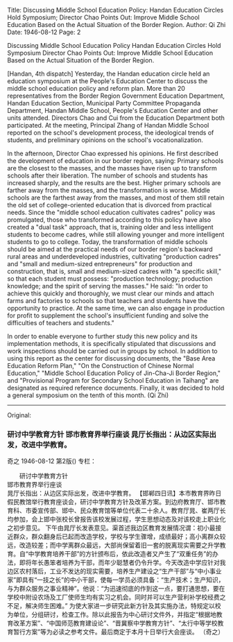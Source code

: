 Title: Discussing Middle School Education Policy: Handan Education Circles Hold Symposium; Director Chao Points Out: Improve Middle School Education Based on the Actual Situation of the Border Region.
Author: Qi Zhi
Date: 1946-08-12
Page: 2

Discussing Middle School Education Policy
Handan Education Circles Hold Symposium
Director Chao Points Out: Improve Middle School Education Based on the Actual Situation of the Border Region.

[Handan, 4th dispatch] Yesterday, the Handan education circle held an education symposium at the People's Education Center to discuss the middle school education policy and reform plan. More than 20 representatives from the Border Region Government Education Department, Handan Education Section, Municipal Party Committee Propaganda Department, Handan Middle School, People's Education Center and other units attended. Directors Chao and Cui from the Education Department both participated. At the meeting, Principal Zhang of Handan Middle School reported on the school's development process, the ideological trends of students, and preliminary opinions on the school's vocationalization.

In the afternoon, Director Chao expressed his opinions. He first described the development of education in our border region, saying: Primary schools are the closest to the masses, and the masses have risen up to transform schools after their liberation. The number of schools and students has increased sharply, and the results are the best. Higher primary schools are farther away from the masses, and the transformation is worse. Middle schools are the farthest away from the masses, and most of them still retain the old set of college-oriented education that is divorced from practical needs. Since the "middle school education cultivates cadres" policy was promulgated, those who transformed according to this policy have also created a "dual task" approach, that is, training older and less intelligent students to become cadres, while still allowing younger and more intelligent students to go to college. Today, the transformation of middle schools should be aimed at the practical needs of our border region's backward rural areas and underdeveloped industries, cultivating "production cadres" and "small and medium-sized entrepreneurs" for production and construction, that is, small and medium-sized cadres with "a specific skill," so that each student must possess: "production technology; production knowledge; and the spirit of serving the masses." He said: "In order to achieve this quickly and thoroughly, we must clear our minds and attach farms and factories to schools so that teachers and students have the opportunity to practice. At the same time, we can also engage in production for profit to supplement the school's insufficient funding and solve the difficulties of teachers and students."

In order to enable everyone to further study this new policy and its implementation methods, it is specifically stipulated that discussions and work inspections should be carried out in groups by school. In addition to using this report as the center for discussing documents, the "Base Area Education Reform Plan," "On the Construction of Chinese Normal Education," "Middle School Education Policy of Jin-Cha-Ji Border Region," and "Provisional Program for Secondary School Education in Taihang" are designated as required reference documents. Finally, it was decided to hold a general symposium on the tenth of this month. (Qi Zhi)



<hr /> 

Original: 


### 研讨中学教育方针  邯市教育界举行座谈  晁厅长指出：从边区实际出发，改进中学教育。
奇之
1946-08-12
第2版()
专栏：

　　研讨中学教育方针            
    邯市教育界举行座谈            
    晁厅长指出：从边区实际出发，改进中学教育。
    【邯郸四日讯】本市教育界昨日假民教馆举行教育座谈会，研讨中学教育方针及改革方案。到边府教育厅、邯市教育科、市委宣传部、邯中、民众教育馆等单位代表二十余人。教育厅晁、崔两厅长均参加，会上邯中张校长曾报告该校发展过程，学生思想动态及对该校走上职业化之初步意见。
    下午由晁厅长发表意见。渠首述我边区教育发展情况谓：初小最接近群众，群众翻身后已起而改造学校，学校与学生骤增，成绩最好；高小离群众较远，改造较差；而中学离群众最远，大部尚保留着旧一套的脱离现实需要之升学教育。自“中学教育培养干部”的方针颁布后，依此改造者又产生了“双重任务”的办法，即将年长愚笨者培养为干部，而年少聪慧者仍令升学。今天改造中学应针对我边区农村落后，工业不发达的现实需要，培养生产建设之“生产干部”与“中小事业家”即具有“一技之长”的中小干部，使每一学员必须具备：“生产技术；生产知识，与为群众服务之事业精神”。他说：“为迅速彻底的作到这一点，要打通思想，要在学校中附设农场及工厂使师生均有实习之机会。同时并可以生产营利补学校经费之不足，解决师生困难。”
    为使大家进一步研究此新方针及其实施办法，特规定以校为单位，分组研讨，检查工作。除以此报告为中心研讨文件外，并指定“根据地教育改革方案”、“中国师范教育建设论”、“晋冀察中学教育方针”、“太行中等学校教育暂行方案”等为必读之参考文件。最后商定于本月十日举行大会座谈。  （奇之）
